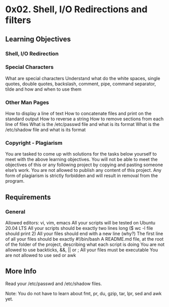 <h1> 0x02. Shell, I/O Redirections and filters </h1>
<h2>Learning Objectives</h2>
<h3>Shell, I/O Redirection</h3>
<p></p>
<h3>Special Characters</h3>
<p>What are special characters
Understand what do the white spaces, single quotes, double quotes, backslash, comment, pipe, command separator, tilde and how and when to use them</p>
<h3>Other Man Pages</h3>
<p>How to display a line of text
How to concatenate files and print on the standard output
How to reverse a string
How to remove sections from each line of files
What is the /etc/passwd file and what is its format
What is the /etc/shadow file and what is its format</p>
<h3>Copyright - Plagiarism</h3>
<p>You are tasked to come up with solutions for the tasks below yourself to meet with the above learning objectives.
You will not be able to meet the objectives of this or any following project by copying and pasting someone else’s work.
You are not allowed to publish any content of this project.
Any form of plagiarism is strictly forbidden and will result in removal from the program.</p>
<h2>Requirements</h2>
<h3>General</h3>
<p>Allowed editors: vi, vim, emacs
All your scripts will be tested on Ubuntu 20.04 LTS
All your scripts should be exactly two lines long ($ wc -l file should print 2)
All your files should end with a new line (why?)
The first line of all your files should be exactly #!/bin/bash
A README.md file, at the root of the folder of the project, describing what each script is doing
You are not allowed to use backticks, &&, || or ;
All your files must be executable
You are not allowed to use sed or awk</p>
<h2>More Info</h2>
<p>Read your /etc/passwd and /etc/shadow files.

Note: You do not have to learn about fmt, pr, du, gzip, tar, lpr, sed and awk yet.</p>
